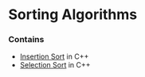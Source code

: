 # Sorting Algorithms

### Contains

- [Insertion Sort](./1-insertion-sort/) in C++
- [Selection Sort](./2-selection-sort/) in C++
